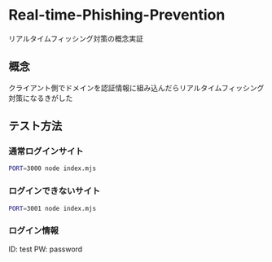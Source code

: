 # Real-time-Phishing-Prevention

リアルタイムフィッシング対策の概念実証

## 概念

クライアント側でドメインを認証情報に組み込んだらリアルタイムフィッシング対策になるきがした

## テスト方法

### 通常ログインサイト

```bash
PORT=3000 node index.mjs
```

### ログインできないサイト

```bash
PORT=3001 node index.mjs
```

### ログイン情報

ID: test
PW: password
